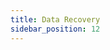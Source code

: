```yaml
---
title: Data Recovery
sidebar_position: 12
---
```


<head>
  <link rel="canonical" href="https://main--longhornio-docusaurus.netlify.app/advanced-resources/data-recovery/index"/>
</head>
